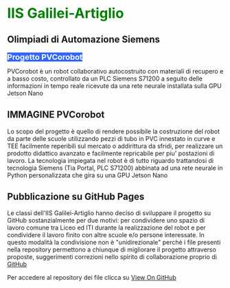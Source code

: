 <b><font color='green' size='6'>IIS Galilei-Artiglio</font></b>


## Olimpiadi di Automazione Siemens


<b><font color='white' size='4' style="background-color: #3366ff;">Progetto PVCorobot</font></b>

PVCorobot è un robot collaborativo autocostruito con materiali di recupero e a basso costo, controllato da un PLC Siemens S71200 a seguito delle informazioni in tempo reale ricevute da una rete neurale installata sulla GPU Jetson Nano
 
 ## IMMAGINE PVCorobot

Lo scopo del progetto è quello di rendere possibile la costruzione del robot da parte delle scuole utilizzando pezzi di tubo in PVC innestato in curve e TEE facilmente reperibili sul mercato o addirittura da sfridi, per realizzare un prodotto didattico avanzato e facilmente repricabile per piu' postazioni di lavoro. La tecnologia impiegata nel robot è di tutto riguardo trattandosi di tecnologia Siemens (Tia Portal, PLC S71200) abbinata ad una rete neurale in Python personalizzata che gira su una GPU Jetson Nano

## Pubblicazione su GitHub Pages

Le classi dell'IIS Galilei-Artiglio hanno deciso di sviluppare il progetto su GitHub sostanzialmente per due motivi: per condividere uno spazio di lavoro comune tra Liceo ed ITI durante la realizzazione del robot e per condividere il lavoro finito con altre scuole e/o persone interessate. 
In questo modalità la condivisione non è "unidirezionale" perchè i file presenti nella repository permettono a chiunque di migliorare il progetto attraverso proposte, suggerimenti correzioni nello spirito di collaborazione proprio di [GitHub](https://guides.github.com/activities/hello-world/)

Per accedere al repository dei file clicca su [View On GitHub](https://github.com/iis-galilei-artiglio/Olimpiadi-Siemens-2021)

